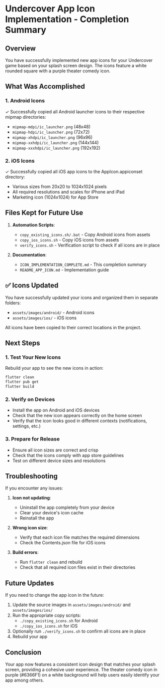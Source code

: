 # Undercover App Icon Implementation - Completion Summary

## Overview

You have successfully implemented new app icons for your Undercover game based on your splash screen design. The icons feature a white rounded square with a purple theater comedy icon.

## What Was Accomplished

### 1. Android Icons
✓ Successfully copied all Android launcher icons to their respective mipmap directories:
- `mipmap-mdpi/ic_launcher.png` (48x48)
- `mipmap-hdpi/ic_launcher.png` (72x72)
- `mipmap-xhdpi/ic_launcher.png` (96x96)
- `mipmap-xxhdpi/ic_launcher.png` (144x144)
- `mipmap-xxxhdpi/ic_launcher.png` (192x192)

### 2. iOS Icons
✓ Successfully copied all iOS app icons to the AppIcon.appiconset directory:
- Various sizes from 20x20 to 1024x1024 pixels
- All required resolutions and scales for iPhone and iPad
- Marketing icon (1024x1024) for App Store

## Files Kept for Future Use

1. **Automation Scripts**:
   - `copy_existing_icons.sh/.bat` - Copy Android icons from assets
   - `copy_ios_icons.sh` - Copy iOS icons from assets
   - `verify_icons.sh` - Verification script to check if all icons are in place

2. **Documentation**:
   - `ICON_IMPLEMENTATION_COMPLETE.md` - This completion summary
   - `README_APP_ICON.md` - Implementation guide

## ✅ Icons Updated

You have successfully updated your icons and organized them in separate folders:
- `assets/images/android/` - Android icons
- `assets/images/ios/` - iOS icons

All icons have been copied to their correct locations in the project.

## Next Steps

### 1. Test Your New Icons

Rebuild your app to see the new icons in action:

```bash
flutter clean
flutter pub get
flutter build
```

### 2. Verify on Devices

- Install the app on Android and iOS devices
- Check that the new icon appears correctly on the home screen
- Verify that the icon looks good in different contexts (notifications, settings, etc.)

### 3. Prepare for Release

- Ensure all icon sizes are correct and crisp
- Check that the icons comply with app store guidelines
- Test on different device sizes and resolutions

## Troubleshooting

If you encounter any issues:

1. **Icon not updating**:
   - Uninstall the app completely from your device
   - Clear your device's icon cache
   - Reinstall the app

2. **Wrong icon size**:
   - Verify that each icon file matches the required dimensions
   - Check the Contents.json file for iOS icons

3. **Build errors**:
   - Run `flutter clean` and rebuild
   - Check that all required icon files exist in their directories

## Future Updates

If you need to change the app icon in the future:

1. Update the source images in `assets/images/android/` and `assets/images/ios/`
2. Run the appropriate copy scripts:
   - `./copy_existing_icons.sh` for Android
   - `./copy_ios_icons.sh` for iOS
3. Optionally run `./verify_icons.sh` to confirm all icons are in place
4. Rebuild your app

## Conclusion

Your app now features a consistent icon design that matches your splash screen, providing a cohesive user experience. The theater comedy icon in purple (#6366F1) on a white background will help users easily identify your app among others.